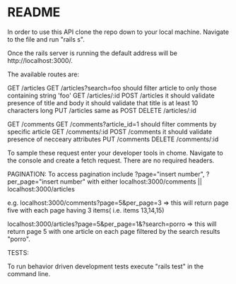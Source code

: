 # README

In order to use this API clone the repo down to your local machine. Navigate to the file and run "rails s".

Once the rails server is running the default address will be http://localhost:3000/.

The available routes are:

GET /articles
GET /articles?search=foo
  should filter article to only those containing string 'foo'
GET /articles/:id
POST /articles
  it should validate presence of title and body
  it should validate that title is at least 10 characters long
PUT /articles
  same as POST
DELETE /articles/:id

GET /comments
GET /comments?article_id=1
  should filter comments by specific article
GET /comments/:id
POST /comments
  it should validate presence of necceary attributes
PUT /comments
DELETE /comments/:id

To sample these request enter your developer tools in chome. Navigate to the console and create a fetch request. There are no required headers.


PAGINATION:
To access pagination include ?page="insert number", ?per_page="insert number" with either localhost:3000/comments || localhost:3000/articles

e.g. localhost:3000/comments?page=5&per_page=3 => this will return page five with each page having 3 items( i.e. items 13,14,15)

localhost:3000/articles?page=5&per_page=1&?search=porro => this will return page 5 with one article on each page filtered by the search results "porro".

TESTS:

To run behavior driven development tests execute "rails test" in the command line.
